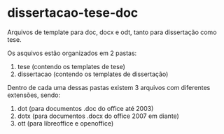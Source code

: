 dissertacao-tese-doc
====================

Arquivos de template para doc, docx e odt, tanto para dissertação como tese.

Os asquivos estão organizados em 2 pastas:

1. tese (contendo os templates de tese)
2. dissertacao (contendo os templates de dissertação)

Dentro de cada uma dessas pastas existem 3 arquivos com diferentes extensões, sendo:

1. dot (para documentos .doc do office até 2003)
2. dotx (para documentos .docx do office 2007 em diante)
3. ott (para libreoffice e openoffice)
